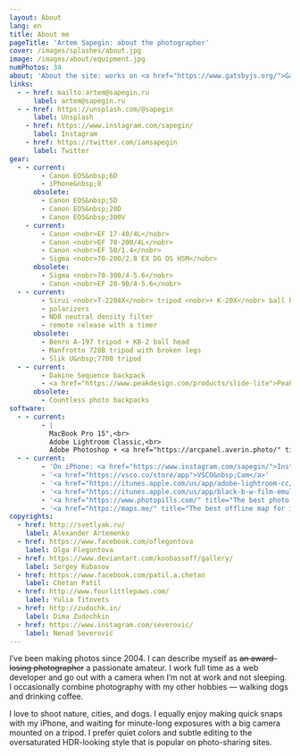 ```yaml
---
layout: About
lang: en
title: About me
pageTitle: 'Artem Sapegin: about the photographer'
cover: /images/splashes/about.jpg
image: /images/about/equipment.jpg
numPhotos: 34
about: 'About the site: works on <a href="https://www.gatsbyjs.org/">Gatsby</a>, <a href="https://www.styled-components.com/">styled-components</a> and <a href="http://sapegin.github.io/tamia/">Tâmia</a>; hosted on <a href="https://www.netlify.com/">Netlify</a>.'
links:
  - - href: mailto:artem@sapegin.ru
      label: artem@sapegin.ru
  - - href: https://unsplash.com/@sapegin
      label: Unsplash
    - href: https://www.instagram.com/sapegin/
      label: Instagram
    - href: https://twitter.com/iamsapegin
      label: Twitter
gear:
  - - current:
        - Canon EOS&nbsp;6D
        - iPhone&nbsp;8
      obsolete:
        - Canon EOS&nbsp;5D
        - Canon EOS&nbsp;20D
        - Canon EOS&nbsp;300V
    - current:
        - Canon <nobr>EF 17-40/4L</nobr>
        - Canon <nobr>EF 70-200/4L</nobr>
        - Canon <nobr>EF 50/1.4</nobr>
        - Sigma <nobr>70-200/2.8 EX DG OS HSM</nobr>
      obsolete:
        - Sigma <nobr>70-300/4-5.6</nobr>
        - Canon <nobr>EF 28-90/4-5.6</nobr>
  - - current:
        - Sirui <nobr>T-2204X</nobr> tripod <nobr>+ K-20X</nobr> ball head <nobr>+ <a href="http://www.sunwayfoto.com/e_goodsDetail.aspx?gId=1217">L-bracket</a></nobr>
        - polarizers
        - ND8 neutral density filter
        - remote release with a timer
      obsolete:
        - Benro A-197 tripod + KB-2 ball head
        - Manfrotto 728B tripod with broken legs
        - Slik U&nbsp;7700 tripod
  - - current:
        - Dakine Sequence backpack
        - <a href="https://www.peakdesign.com/products/slide-lite">Peak Design Slide Light</a> camera strap
      obsolete:
        - Countless photo backpacks
software:
  - - current:
        - |
          MacBook Pro 15",<br>
          Adobe Lightroom Classic,<br>
          Adobe Photoshop + <a href="https://arcpanel.averin.photo/" title="Luminosity masks panel">ARCPanel</a>
  - - current:
        - 'On iPhone: <a href="https://www.instagram.com/sapegin/">Instagram</a>'
        - '<a href="https://vsco.co/store/app">VSCO&nbsp;Cam</a>'
        - '<a href="https://itunes.apple.com/us/app/adobe-lightroom-cc/id878783582?mt=8">Lightroom&nbsp;CC</a>'
        - '<a href="https://itunes.apple.com/us/app/black-b-w-film-emulator/id939009354?mt=8">Black</a>'
        - '<a href="https://www.photopills.com/" title="The best photo shoot planner for iPhone">PhotoPills</a>'
        - '<a href="https://maps.me/" title="The best offline map for iPhone">Maps.me</a>'
copyrights:
  - href: http://svetlyak.ru/
    label: Alexander Artemenko
  - href: https://www.facebook.com/oflegontova
    label: Olga Flegontova
  - href: https://www.deviantart.com/koobassoff/gallery/
    label: Sergey Kubasov
  - href: https://www.facebook.com/patil.a.chetan
    label: Chetan Patil
  - href: http://www.fourlittlepaws.com/
    label: Yulia Titovets
  - href: http://zudochk.in/
    label: Dima Zudochkin
  - href: https://www.instagram.com/severovic/
    label: Nenad Severović
---
```


I’ve been making photos since 2004. I can describe myself as ~~an award-losing photographer~~ a passionate amateur. I work full time as a web developer and go out with a camera when I’m not at work and not sleeping. I occasionally combine photography with my other hobbies — walking dogs and drinking coffee.

I love to shoot nature, cities, and dogs. I equally enjoy making quick snaps with my iPhone, and waiting for minute-long exposures with a big camera mounted on a tripod. I prefer quiet colors and subtle editing to the oversaturated HDR-looking style that is popular on photo-sharing sites.
